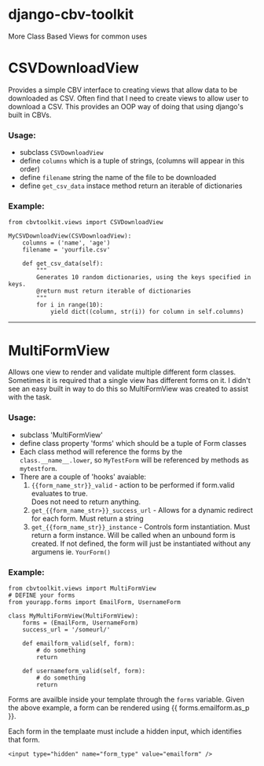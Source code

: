 django-cbv-toolkit
==================

More Class Based Views for common uses

# CSVDownloadView

Provides a simple CBV interface to creating views that allow data to be downloaded as CSV.
Often find that I need to create views to allow user to download a CSV.  This provides an
OOP way of doing that using django's built in CBVs.

### Usage:
- subclass `CSVDownloadView`
- define `columns` which is a tuple of strings, (columns will appear in this order)
- define `filename` string the name of the file to be downloaded
- define `get_csv_data` instace method return an iterable of dictionaries

### Example: 

    from cbvtoolkit.views import CSVDownloadView

    MyCSVDownloadView(CSVDownloadView):
        columns = ('name', 'age')
        filename = 'yourfile.csv'

        def get_csv_data(self):
            """
            Generates 10 random dictionaries, using the keys specified in keys.
            @return must return iterable of dictionaries
            """
            for i in range(10):
                yield dict((column, str(i)) for column in self.columns) 

--------

# MultiFormView

Allows one view to render and validate multiple different form classes.  Sometimes it is required that a single view has different forms on it.  I didn't see an easy built in way to do this so MultiFormView was created to assist with the task.


### Usage:
- subclass 'MultiFormView'
- define class property 'forms' which should be a tuple of Form classes
- Each class method will reference the forms by the `class.__name__.lower`, so `MyTestForm` will be referenced by methods as `mytestform`.
- There are a couple of 'hooks' avaiable:
    1. `{{form_name_str}}_valid` - action to be performed if form.valid evaluates to true.  
            Does not need to return anything.
    2. `get_{{form_name_str>}}_success_url` - Allows for a dynamic redirect for each form. 
            Must return a string
    3. `get_{{form_name_str}}_instance` - Controls form instantiation.  Must return a form instance.
            Will be called when an unbound form is created.  If not defined, the form will just be 
            instantiated without any argumens ie. `YourForm()` 


### Example:

    from cbvtoolkit.views import MultiFormView
    # DEFINE your forms
    from yourapp.forms import EmailForm, UsernameForm
    
    class MyMultiFormView(MultiFormView):
        forms = (EmailForm, UsernameForm) 
        success_url = '/someurl/'

        def emailform_valid(self, form):
            # do something
            return 

        def usernameform_valid(self, form):
            # do something
            return

Forms are availble inside your template through the `forms` variable.  Given the above example,
a form can be rendered using {{ forms.emailform.as_p }}.

Each form in the templaate must include a hidden input, which identifies that form.

    <input type="hidden" name="form_type" value="emailform" />
 
